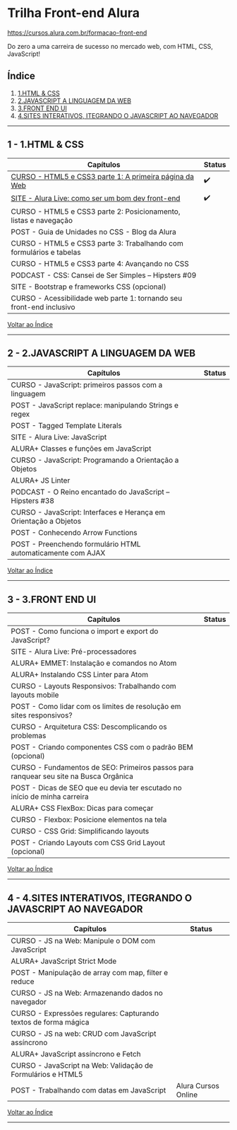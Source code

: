 # Trilha Front-end Alura

https://cursos.alura.com.br/formacao-front-end

Do zero a uma carreira de sucesso no mercado web, com HTML, CSS, JavaScript!

## <a name="indice">Índice</a>

1. [1.HTML & CSS](#parte1)     
2. [2.JAVASCRIPT A LINGUAGEM DA WEB](#parte2)     
3. [3.FRONT END UI](#parte3)     
4. [4.SITES INTERATIVOS, ITEGRANDO O JAVASCRIPT AO NAVEGADOR](#parte4)     
---


## <a name="parte1">1 - 1.HTML & CSS</a>

Capítulos                | Status
------------------------ | --------
[CURSO - HTML5 e CSS3 parte 1: A primeira página da Web](/CURSO-01-HTML5-e-CSS3-parte-1-A-primeira-pagina-da-Web) | :heavy_check_mark:
[SITE - Alura Live: como ser um bom dev front-end](https://www.facebook.com/AluraCursosOnline/videos/1509407892507116/) | :heavy_check_mark:
CURSO - HTML5 e CSS3 parte 2: Posicionamento, listas e navegação | 
POST - Guia de Unidades no CSS - Blog da Alura | 
CURSO - HTML5 e CSS3 parte 3: Trabalhando com formulários e tabelas | 
CURSO - HTML5 e CSS3 parte 4: Avançando no CSS | 
PODCAST - CSS: Cansei de Ser Simples – Hipsters #09 | 
SITE - Bootstrap e frameworks CSS (opcional) | 
CURSO - Acessibilidade web parte 1: tornando seu front-end inclusivo | 

[Voltar ao Índice](#indice)

---


## <a name="parte2">2 - 2.JAVASCRIPT A LINGUAGEM DA WEB</a>

Capítulos                | Status
------------------------ | --------
CURSO - JavaScript: primeiros passos com a linguagem    | 
POST - JavaScript replace: manipulando Strings e regex  | 
POST - Tagged Template Literals | 
SITE - Alura Live: JavaScript | 
ALURA+ Classes e funções em JavaScript                           | 
CURSO - JavaScript: Programando a Orientação a Objetos           |         
ALURA+ JS Linter                                                 | 
PODCAST - O Reino encantado do JavaScript – Hipsters #38         | 
CURSO - JavaScript: Interfaces e Herança em Orientação a Objetos | 
POST - Conhecendo Arrow Functions  | 
POST - Preenchendo formulário HTML automaticamente com AJAX | 

[Voltar ao Índice](#indice)

---


## <a name="parte3">3 - 3.FRONT END UI</a>

Capítulos                | Status
------------------------ | --------
POST - Como funciona o import e export do JavaScript? |  
SITE - Alura Live: Pré-processadores |  
ALURA+  EMMET: Instalação e comandos no Atom |  
ALURA+  Instalando CSS Linter para Atom |  
CURSO - Layouts Responsivos: Trabalhando com layouts mobile |  
POST - Como lidar com os limites de resolução em sites responsivos? |  
CURSO - Arquitetura CSS: Descomplicando os problemas |  
POST - Criando componentes CSS com o padrão BEM (opcional) |  
CURSO - Fundamentos de SEO: Primeiros passos para ranquear seu site na Busca Orgânica |  
POST - Dicas de SEO que eu devia ter escutado no início de minha carreira |  
ALURA+  CSS FlexBox: Dicas para começar |  
CURSO - Flexbox: Posicione elementos na tela |  
CURSO - CSS Grid: Simplificando layouts |  
POST - Criando Layouts com CSS Grid Layout (opcional) |  



[Voltar ao Índice](#indice)

---


## <a name="parte4">4 - 4.SITES INTERATIVOS, ITEGRANDO O JAVASCRIPT AO NAVEGADOR</a>

Capítulos                | Status
------------------------ | --------
CURSO - JS na Web: Manipule o DOM com JavaScript |  
ALURA+  JavaScript Strict Mode |  
POST - Manipulação de array com map, filter e reduce |  
CURSO - JS na Web: Armazenando dados no navegador |  
CURSO - Expressões regulares: Capturando textos de forma mágica |  
CURSO - JS na web: CRUD com JavaScript assíncrono |  
ALURA+ JavaScript assíncrono e Fetch |  
CURSO - JavaScript na Web: Validação de Formulários e HTML5 |  
POST - Trabalhando com datas em JavaScript | Alura Cursos Online |  

[Voltar ao Índice](#indice)

---

